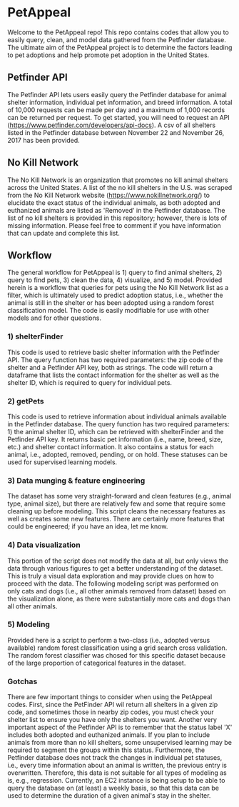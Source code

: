 # PetAppeal

Welcome to the PetAppeal repo! This repo contains codes that allow you to easily query, clean, and model data gathered from the Petfinder database. The ultimate aim of the PetAppeal project is to determine the factors leading to pet adoptions and help promote pet adoption in the United States. 

## Petfinder API
The Petfinder API lets users easily query the Petfinder database for animal shelter information, individual pet information, and breed information. A total of 10,000 requests can be made per day and a maximum of 1,000 records can be returned per request. To get started, you will need to request an API (https://www.petfinder.com/developers/api-docs). A csv of all shelters listed in the Petfinder database between November 22 and November 26, 2017 has been provided.

## No Kill Network
The No Kill Network is an organization that promotes no kill animal shelters across the United States. A list of the no kill shelters in the U.S. was scraped from the No Kill Network website (https://www.nokillnetwork.org/) to elucidate the exact status of the individual animals, as both adopted and euthanized animals are listed as 'Removed' in the Petfinder database. The list of no kill shelters is provided in this repository; however, there is lots of missing information. Please feel free to comment if you have information that can update and complete this list.

## Workflow
The general workflow for PetAppeal is 1) query to find animal shelters, 2) query to find pets, 3) clean the data, 4) visualize, and 5) model. Provided herein is a workflow that queries for pets using the No Kill Network list as a filter, which is ultimately used to predict adoption status, i.e., whether the animal is still in the shelter or has been adopted using a random forest classification model. The code is easily modifiable for use with other models and for other questions.

### 1) shelterFinder
This code is used to retrieve basic shelter information with the Petfinder API. The query function has two required parameters: the zip code of the shelter and a Petfinder API key, both as strings. The code will return a dataframe that lists the contact information for the shelter as well as the shelter ID, which is required to query for individual pets.

### 2) getPets
This code is used to retrieve information about individual animals available in the Petfinder database. The query function has two required parameters: 1) the animal shelter ID, which can be retrieved with shelterFinder and the Petfinder API key. It returns basic pet information (i.e., name, breed, size, etc.) and shelter contact information. It also contains a status for each animal, i.e., adopted, removed, pending, or on hold. These statuses can be used for supervised learning models.

### 3) Data munging & feature engineering
The dataset has some very straight-forward and clean features (e.g., animal type, animal size), but there are relatively few and some that require some cleaning up before modeling. This script cleans the necessary features as well as creates some new features. There are certainly more features that could be engineered; if you have an idea, let me know.

### 4) Data visualization
This portion of the script does not modify the data at all, but only views the data through various figures to get a better understanding of the dataset. This is truly a visual data exploration and may provide clues on how to proceed with the data. The following modeling script was performed on only cats and dogs (i.e., all other animals removed from dataset) based on the visualization alone, as there were substantially more cats and dogs than all other animals.

### 5) Modeling
Provided here is a script to perform a two-class (i.e., adopted versus available) random forest classification using a grid search cross validation. The random forest classifier was chosed for this specific dataset because of the large proportion of categorical features in the dataset.

### Gotchas
There are few important things to consider when using the PetAppeal codes. First, since the PetFinder API wil return all shelters in a given zip code, and sometimes those in nearby zip codes, you must check your shelter list to ensure you have only the shelters you want. Another very important aspect of the Petfinder API is to remember that the status label 'X' includes both adopted and euthanized animals. If you plan to include animals from more than no kill shelters, some unsupervised learning may be required to segment the groups within this status. Furthermore, the Petfinder database does not track the changes in individual pet statuses, i.e., every time information about an animal is written, the previous entry is overwritten. Therefore, this data is not suitable for all types of modeling as is, e.g., regression. Currently, an EC2 instance is being setup to be able to query the database on (at least) a weekly basis, so that this data can be used to determine the duration of a given animal's stay in the shelter.
